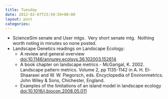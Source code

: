 ```yaml
---
title: Tuesday
date: 2012-02-07T23:59:59+00:00
layout: post
categories:
---
```

  * ScienceSim senate and User mtgs.  Very short senate mtg.  Nothing worth noting in minutes so none posted.
  * Landscape Genetics readings on Landscape Ecology:
      * A review and general overview <a href="http://doi.org/10.1146/annurev.ecolsys.36.102003.152614">doi:10.1146/annurev.ecolsys.36.102003.152614</a>
      * A book chapter on landscape metrics - McGarigal, K. 2002. Landscape pattern metrics. Volume 2, pp 1135-1142 in A. H. El-Shaarawi and W. W. Piegorsch, eds. Encyclopedia of Environmetrics. John Wiley & Sons, Chichester, England.
      * Examples of the limitations of an island model in landscape ecology <a href="http://doi.org/10.1016/j.biocon.2008.05.011">doi:10.1016/j.biocon.2008.05.011</a>
